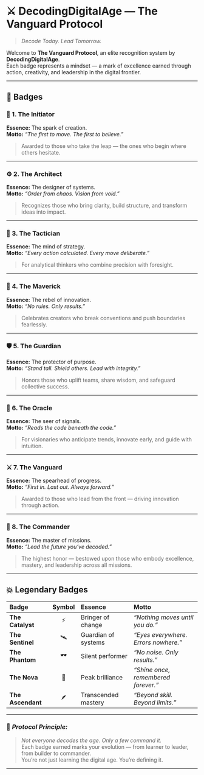 # ⚔️ DecodingDigitalAge — The Vanguard Protocol
> *Decode Today. Lead Tomorrow.*

Welcome to **The Vanguard Protocol**, an elite recognition system by **DecodingDigitalAge**.  
Each badge represents a mindset — a mark of excellence earned through action, creativity, and leadership in the digital frontier.

---

## 🏅 **Badges**

### 🔰 1. The Initiator  
**Essence:** The spark of creation.  
**Motto:** *“The first to move. The first to believe.”*  
> Awarded to those who take the leap — the ones who begin where others hesitate.

---

### ⚙️ 2. The Architect  
**Essence:** The designer of systems.  
**Motto:** *“Order from chaos. Vision from void.”*  
> Recognizes those who bring clarity, build structure, and transform ideas into impact.

---

### 🧠 3. The Tactician  
**Essence:** The mind of strategy.  
**Motto:** *“Every action calculated. Every move deliberate.”*  
> For analytical thinkers who combine precision with foresight.

---

### 🦅 4. The Maverick  
**Essence:** The rebel of innovation.  
**Motto:** *“No rules. Only results.”*  
> Celebrates creators who break conventions and push boundaries fearlessly.

---

### 🛡️ 5. The Guardian  
**Essence:** The protector of purpose.  
**Motto:** *“Stand tall. Shield others. Lead with integrity.”*  
> Honors those who uplift teams, share wisdom, and safeguard collective success.

---

### 🔮 6. The Oracle  
**Essence:** The seer of signals.  
**Motto:** *“Reads the code beneath the code.”*  
> For visionaries who anticipate trends, innovate early, and guide with intuition.

---

### ⚔️ 7. The Vanguard  
**Essence:** The spearhead of progress.  
**Motto:** *“First in. Last out. Always forward.”*  
> Awarded to those who lead from the front — driving innovation through action.

---

### 👑 8. The Commander  
**Essence:** The master of missions.  
**Motto:** *“Lead the future you’ve decoded.”*  
> The highest honor — bestowed upon those who embody excellence, mastery, and leadership across all missions.

---

## 💥 **Legendary Badges**

| Badge | Symbol | Essence | Motto |
|:--|:--:|:--|:--|
| **The Catalyst** | ⚡ | Bringer of change | *“Nothing moves until you do.”* |
| **The Sentinel** | 🛰️ | Guardian of systems | *“Eyes everywhere. Errors nowhere.”* |
| **The Phantom** | 🕶️ | Silent performer | *“No noise. Only results.”* |
| **The Nova** | 🌠 | Peak brilliance | *“Shine once, remembered forever.”* |
| **The Ascendant** | 🪶 | Transcended mastery | *“Beyond skill. Beyond limits.”* |

---

### 🧭 *Protocol Principle:*  
> *Not everyone decodes the age. Only a few command it.*  
Each badge earned marks your evolution — from learner to leader, from builder to commander.  
You’re not just learning the digital age. You’re defining it.

---

